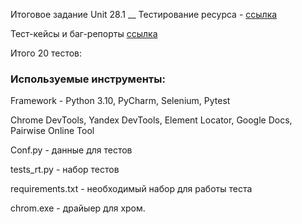 Итоговое задание Unit 28.1 __
Тестирование ресурса - [ссылка](https://b2c.passport.rt.ru)

Тест-кейсы и баг-репорты [ссылка](https://docs.google.com/spreadsheets/d/1ARl1Y1KtgN5mC-6usEleHmexVMuEaQ4b06h9ZidFmSI/edit?usp=sharing)



Итого 20 тестов:

### Используемые инструменты:
Framework - Python 3.10, PyCharm, Selenium, Pytest

Chrome DevTools, Yandex DevTools, Element Locator, Google Docs, Pairwise Online Tool


Conf.py - данные для тестов

tests_rt.py - набор тестов

requirements.txt - необходимый набор для работы теста

chrom.exe  - драйыер для хром.
